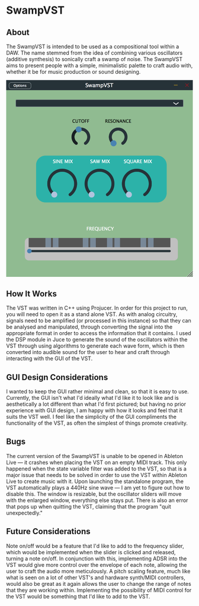 # SwampVST

## About
The SwampVST is intended to be used as a compositional tool within a DAW. The name stemmed from the idea of combining various oscillators (additive synthesis) to sonically craft a swamp of noise. The SwampVST aims to present people with a simple, minimalistic palette to craft audio with, whether it be for music production or sound designing. 


![swampVST](Resources/swampVST.png)


## How It Works
The VST was written in C++ using Projucer. In order for this project to run, you will need to open it as a stand alone VST. 
As with analog circuitry, signals need to be amplified (or processed in this instance) so that they can be analysed and manipulated, through converting the signal into the appropriate format in order to access the information that it contains. I used the DSP module in Juce to generate the sound of the oscillators within the VST through using algorithms to generate each wave form, which is then converted into audible sound for the user to hear and craft through interacting with the GUI of the VST. 

## GUI Design Considerations 
I wanted to keep the GUI rather minimal and clean, so that it is easy to use. Currently, the GUI isn't what I'd ideally what I'd like it to look like and is aesthetically a lot different than what I'd first pictured; but having no prior experience with GUI design, I am happy with how it looks and feel that it suits the VST well. I feel like the simplicity of the GUI compliments the functionality of the VST, as often the simplest of things promote  creativity.

## Bugs
The current version of the SwampVST is unable to be opened in Ableton Live — it crashes when placing the VST on an empty MIDI track. This only happened when the state variable filter was added to the VST, so that is a major issue that needs to be solved in order to use the VST within Ableton Live to create music with it. Upon launching the standalone program, the VST automatically plays a 440Hz sine wave — I am yet to figure out how to disable this. The window is resizable, but the oscillator sliders will move with the enlarged window, everything else stays put. There is also an error that pops up when quitting the VST, claiming that the program "quit unexpectedly."

## Future Considerations
Note on/off would be a feature that I'd like to add to the frequency slider, which would be implemented when the slider is clicked and released, turning a note on/off. In conjunction with this, implementing ADSR into the VST would give more control over the envelope of each note, allowing the user to craft the audio more meticulously. A pitch scaling feature, much like what is seen on a lot of other VST's and hardware synth/MIDI controllers, would also be great as it again allows the user to change the range of notes that they are working within. Implementing the possibility of MIDI control for the VST would be something that I'd like to add to the VST.
